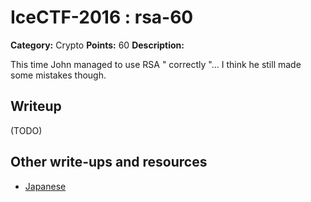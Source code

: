 # IceCTF-2016 : rsa-60

**Category:** Crypto
**Points:** 60
**Description:**

This time John managed to use RSA " correctly "... I think he still made some mistakes though.

## Writeup

(TODO)

## Other write-ups and resources

* [Japanese](https://ctftime.org/writeup/3817) 
